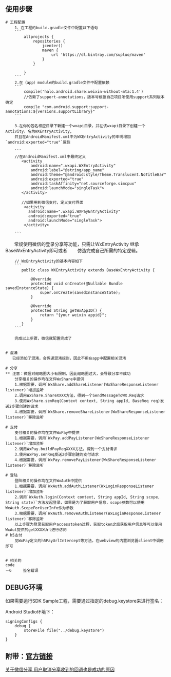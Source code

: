 

## 使用步骤
    # 工程配置
        1、在工程的build.gradle文件中配置以下语句
        ```
            allprojects {
                repositories {
                    jcenter()
                    maven {
                        url 'https://dl.bintray.com/supluo/maven'
                    }
                }

            }
        ```
        2.在（app）module的build.gradle文件中配置依赖
        ```
            compile('halo.android.share:weixin-without-mta:1.4')
            //依赖了support-annotations，版本号根据自己项目所使用support系列版本确定
            compile "com.android.support:support-annotations:${versions.supportLibrary}"
        ```

        3.在你的包名相应目录下新建一个wxapi目录，并在该wxapi目录下创建一个Activity，名为WXEntryActivity,
        并且在AndroidManifest.xml中为WXEntryActivity的申明增加`android:exported="true"`属性

        ```
        //在AndroidManifest.xml中最终定义
           <activity
               android:name=".wxapi.WXEntryActivity"
               android:label="@string/app_name"
               android:theme="@android:style/Theme.Translucent.NoTitleBar"
               android:exported="true"
               android:taskAffinity="net.sourceforge.simcpux"
               android:launchMode="singleTask">
           </activity>

           //如果用到微信支付，定义支付界面
            <activity
              android:name=".wxapi.WXPayEntryActivity"
              android:exported="true"
              android:launchMode="singleTask">
            </activity>

        ```
        常规使用微信的登录分享等功能，只需让WxEntryActivity 继承BaseWxEntryActivity即可或者
        仿造完成自己所需的特定逻辑。
      
        // WxEntryActivity的基本内容如下
        ```
           public class WXEntryActivity extends BaseWxEntryActivity {

               @Override
               protected void onCreate(@Nullable Bundle savedInstanceState) {
                   super.onCreate(savedInstanceState);
               }

               @Override
               protected String getWxAppID() {
                   return "{your weixin appid}";
               }
           }
        ```
        
        完成以上步骤，微信就配置完成了


    # 混淆
       已经添加了混淆，会传递混淆规则，因此不用在app中配置相关混淆

    # 分享
    ** 注意：微信对缩略图大小有限制，因此缩略图过大，会导致分享不成功
        分享相关的操作均在文件WxShare中提供
        1.根据需要，调用`WxShare.addShareListener(WxShareResponseListener listener)`增加监听
        2.调用WxShare.ShareXXXX方法，得到一个SendMessageToWX.Req请求
        3.使用WxShare.senReq(Context context, String appId, BaseReq req)发送2步骤创建的请求
        4.根据需要，调用`WxShare.removeShareListener(WxShareResponseListener listener)`移除监听

    # 支付
        支付相关的操作均在文件WxPay中提供
        1.根据需要，调用`WxPay.addPayListener(WxShareResponseListener listener)`增加监听
        2.调用WxPay.buildPayReqXXXX方法，得到一个支付请求
        3.使用WxPay.senReq发送2步骤创建的支付请求
        4.根据需要，调用`WxPay.removePayListener(WxShareResponseListener listener)`移除监听

    # 登陆
        登陆相关的操作均在文件WxAuth中提供
        1.根据需要，调用`WxAuth.addAuthListener(WxLoginResponseListener listener)`增加监听
        2.调用`WxAuth.login(Context context, String appId, String scope, String state)`方法发起登录，如果是为了获取用户信息，scope参数可以使用WxAuth.ScopeForUserInfo作为参数
        3.根据需要，调用`WxAuth.removeAuthListener(WxLoginResponseListener listener)`移除监听
        以上步骤为登录获取用户accesstoken过程，获取token之后获取用户信息等可以使用WxAut提供的getXXXXUrl进行访问
    # h5支付
        见WxPay定义的h5PayUrlIntercept等方法，在webview的内置浏览器client中调用即可


    # 相关的
    code
    －6     签名错误


## DEBUG环境
如果需要运行SDK Sample工程，需要通过指定的debug.keystore来进行签名：

Android Studio环境下：
```
signingConfigs {
    debug {
        storeFile file("../debug.keystore")
    }
}
```

## 附带：[官方链接](https://developers.weixin.qq.com/doc/oplatform/Mobile_App/Access_Guide/Android.html)

[关于微信分享 用户取消分享收到的回调也是成功的原因](https://open.weixin.qq.com/cgi-bin/announce?spm=a311a.9588098.0.0&action=getannouncement&key=11534138374cE6li&version=)
